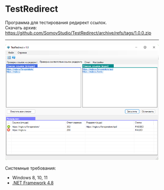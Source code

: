 # TestRedirect
Программа для тестирования редирект ссылок.
<br>
Скачать архив: https://github.com/SomovStudio/TestRedirect/archive/refs/tags/1.0.0.zip

<hr>

<p align="center">
  <img src="https://github.com/SomovStudio/somovstudio.github.io/blob/master/img/projects/test_redirect/test_redirect.png">
</p>

Системные требования: 
<br>
<ul>
	<li>Windows 8, 10, 11</li>
	<li><a href="https://dotnet.microsoft.com/download/dotnet-framework" target="_blank">.NET Framework 4.8</a></li>
	
</ul>